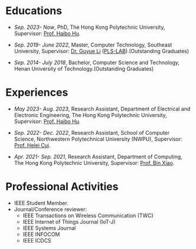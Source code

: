 
# Educations
- *Sep. 2023- Now*, PhD, The Hong Kong Polytechnic University, Supervisor: [Prof. Haibo Hu](http://www.haibohu.org/wordpress/).

- *Sep. 2019- June 2022*, Master, Computer Technology, Southeast University, Supervisor: [Dr. Guyue Li](https://www.researchgate.net/profile/Li-Guyue) ([PLS-LAB](https://sunyl1123.github.io/6102laboratory.github.io/)).(Outstanding Graduates)

- *Sep. 2014- July 2018*, Bachelor, Computer Science and Technology, Henan University of Technology.(Outstanding Graduates)


# Experiences
- *May 2023- Aug. 2023*, Research Assistant, Department of Electrical and Electronic Engineering, The Hong Kong Polytechnic University, Supervisor: [Prof. Haibo Hu](http://www.haibohu.org/wordpress/).

- *Sep. 2022- Dec. 2022*, Research Assistant, School of Computer Science, Northwestern Polytechnical University (NWPU), Supervisor: [Prof. Helei Cui](https://helei.pro/).

- *Apr. 2021- Sep. 2021*, Research Assistant, Department of Computing, The Hong Kong Polytechnic University, Supervisor: [Prof. Bin Xiao](https://www4.comp.polyu.edu.hk/~csbxiao/).

# Professional Activities
- IEEE Student Member.
- Journal/Conference reviewer: 
  - IEEE Transactions on Wireless Communication (TWC)
  - IEEE Internet of Things Journal (IoT-J)
  - IEEE Systems Journal
  - IEEE INFOCOM
  - IEEE ICDCS
